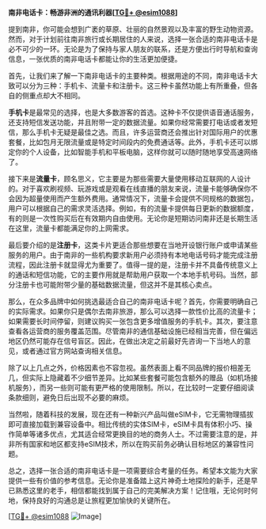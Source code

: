 **南非电话卡：畅游非洲的通讯利器[[TG💪+ @esim1088](https://t.me/s/esim1088)]**

提到南非，你可能会想到广袤的草原、壮丽的自然景观以及丰富的野生动物资源。然而，对于计划前往南非旅行或长期居住的人来说，选择一张合适的南非电话卡是必不可少的一环。无论是为了保持与家人朋友的联系，还是方便出行时导航和查询信息，一张优质的南非电话卡都能让你的生活更加便捷。

首先，让我们来了解一下南非电话卡的主要种类。根据用途的不同，南非电话卡大致可以分为三种：手机卡、流量卡和注册卡。这三种卡虽然功能上有所重叠，但各自的侧重点却大不相同。

**手机卡**是最常见的选择，也是大多数游客的首选。这种卡不仅提供语音通话服务，还支持短信发送功能，并且附带一定的数据流量。如果你经常需要打电话或者发短信，那么手机卡无疑是最佳之选。而且，许多运营商还会推出针对国际用户的优惠套餐，比如包月无限流量或是特定时间段内的免费通话等。此外，手机卡还可以绑定你的个人设备，比如智能手机和平板电脑，这样你就可以随时随地享受高速网络了。

接下来是**流量卡**，顾名思义，它主要是为那些需要大量使用移动互联网的人设计的。对于喜欢刷视频、玩游戏或是观看在线直播的朋友来说，流量卡能够确保你不会因为超量使用而产生额外费用。通常情况下，流量卡会提供不同规格的数据包，用户可以根据自己的需求灵活选择。例如，有的流量卡提供每日更新的数据额度，有的则是一次性购买后在有效期内自由使用。无论你是短期访问南非还是长期生活在这里，流量卡都能满足你的上网需求。

最后要介绍的是**注册卡**，这类卡片更适合那些想要在当地开设银行账户或申请某些服务的用户。由于南非的一些机构要求新用户必须持有本地电话号码才能完成注册流程，因此注册卡就显得尤为重要了。值得一提的是，注册卡并不具备传统意义上的通话和短信功能，它的主要作用就是帮助用户获取一个本地手机号码。当然，部分注册卡也可能附带少量的基础数据流量，但这并不是其核心卖点。

那么，在众多品牌中如何挑选最适合自己的南非电话卡呢？首先，你需要明确自己的实际需求。如果你只是偶尔去南非旅游，那么可以选择一款性价比高的流量卡；如果需要长时间停留，则建议购买一张包含更多增值服务的手机卡。其次，要注意查看各运营商的服务覆盖范围。尽管南非的通信基础设施已经相当完善，但在偏远地区仍然可能存在信号盲区。因此，在做出决定之前最好先咨询一下当地人的意见，或者通过官方网站查询相关信息。

除了以上几点之外，价格因素也不容忽视。虽然表面上看不同品牌的报价相差无几，但实际上隐藏着不少细节差异。比如某些套餐可能包含额外的赠品（如机场接机服务），而另一些则可能有更严格的使用限制。所以，在比较时一定要仔细阅读条款细则，避免日后出现不必要的麻烦。

当然啦，随着科技的发展，现在还有一种新兴产品叫做eSIM卡，它无需物理插拔即可直接加载到兼容设备中。相比传统的实体SIM卡，eSIM卡具有体积小巧、操作简单等诸多优点，尤其适合经常更换目的地的商务人士。不过需要注意的是，并非所有国家和地区都支持eSIM技术，所以在购买前务必确认目标地区的兼容性问题。

总之，选择一张合适的南非电话卡是一项需要综合考量的任务。希望本文能为大家提供一些有价值的参考信息。无论你是准备踏上这片神奇土地探险的新手，还是早已熟悉这里的老手，相信都能找到属于自己的完美解决方案！记住哦，无论何时何地，保持良好的沟通总是让旅程更加愉快的关键所在。

[[TG💪+ @esim1088](https://t.me/s/esim1088) ![Image](https://i.postimg.cc/4NQfJmqS/Snipaste-2025-05-13-00-14-12.png)]